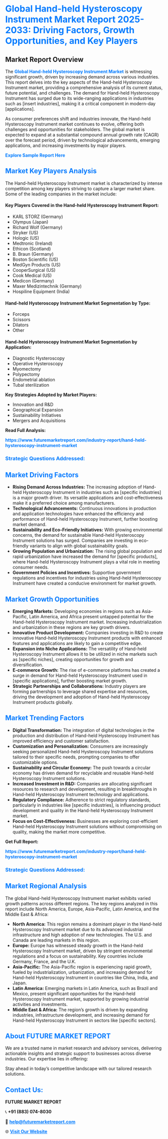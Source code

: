 <h1 style="color: #007BFF;">Global Hand-held Hysteroscopy Instrument Market Report 2025-2033: Driving Factors, Growth Opportunities, and Key Players</h1>

<section id="overview">
<h2>Market Report Overview</h2>
<p>The <a href="https://www.futuremarketreport.com/industry-report/hand-held-hysteroscopy-instrument-market" style="color: #007BFF; text-decoration: none;"><strong>Global Hand-held Hysteroscopy Instrument Market</strong></a> is witnessing significant growth, driven by increasing demand across various industries. This report delves into the key aspects of the Hand-held Hysteroscopy Instrument market, providing a comprehensive analysis of its current status, future potential, and challenges. The demand for Hand-held Hysteroscopy Instrument has surged due to its wide-ranging applications in industries such as [insert industries], making it a critical component in modern-day [applications].</p>
<p>As consumer preferences shift and industries innovate, the Hand-held Hysteroscopy Instrument market continues to evolve, offering both challenges and opportunities for stakeholders. The global market is expected to expand at a substantial compound annual growth rate (CAGR) over the forecast period, driven by technological advancements, emerging applications, and increasing investments by major players.</p>
</section>

<section id="overview">
<p><a href="https://www.futuremarketreport.com/request-sample/reportId=53606" style="color: #007BFF; text-decoration: none;"><strong>Explore Sample Report Here</strong></a></p>
</section>

<section id="key-players">
<h2 style="color: #007BFF;">Market Key Players Analysis</h2>
<p>The Hand-held Hysteroscopy Instrument market is characterized by intense competition among key players striving to capture a larger market share. Some of the leading companies in the market include:</p>
<h4>Key Players Covered in the Hand-held Hysteroscopy Instrument Report:</h4>
<ul><li>KARL STORZ (Germany)</li><li>Olympus (Japan)</li><li>Richard Wolf (Germany)</li><li>Stryker (US)</li><li>Hologic (US)</li><li>Medtronic (Ireland)</li><li>Ethicon (Scotland)</li><li>B. Braun (Germany)</li><li>Boston Scientific (US)</li><li>MedGyn Products (US)</li><li>CooperSurgical (US)</li><li>Cook Medical (US)</li><li>Medicon (Germany)</li><li>Maxer Medizintechnik (Germany)</li><li>Hospiline Equipment (India)</li></ul>
<h4>Hand-held Hysteroscopy Instrument Market Segmentation by Type:</h4>
<ul><li>Forceps</li><li>Scissors</li><li>Dilators</li><li>Other</li></ul>

<h4>Hand-held Hysteroscopy Instrument Market Segmentation by Application:</h4>
<ul><li>Diagnostic Hysteroscopy</li><li>Operative Hysteroscopy</li><li>Myomectomy</li><li>Polypectomy</li><li>Endometrial ablation</li><li>Tubal sterilization</li></ul>
<p><strong>Key Strategies Adopted by Market Players:</strong></p>
<ul>
<li>Innovation and R&D</li>
<li>Geographical Expansion</li>
<li>Sustainability Initiatives</li>
<li>Mergers and Acquisitions</li>
</ul>
</section>

<section>
<p><strong>Read Full Analysis: </strong></p><a href="https://www.futuremarketreport.com/industry-report/hand-held-hysteroscopy-instrument-market" style="color: #007BFF; text-decoration: none;"><strong>https://www.futuremarketreport.com/industry-report/hand-held-hysteroscopy-instrument-market</strong></a>
<h3 style="color: #007BFF;">Strategic Questions Addressed:</h3>
</section>

<section id="driving-factors">
<h2 style="color: #007BFF;">Market Driving Factors</h2>
<ul>
<li><strong>Rising Demand Across Industries:</strong> The increasing adoption of Hand-held Hysteroscopy Instrument in industries such as [specific industries] is a major growth driver. Its versatile applications and cost-effectiveness make it a preferred choice among manufacturers.</li>
<li><strong>Technological Advancements:</strong> Continuous innovations in production and application technologies have enhanced the efficiency and performance of Hand-held Hysteroscopy Instrument, further boosting market demand.</li>
<li><strong>Sustainability and Eco-Friendly Initiatives:</strong> With growing environmental concerns, the demand for sustainable Hand-held Hysteroscopy Instrument solutions has surged. Companies are investing in eco-friendly variants to align with global sustainability goals.</li>
<li><strong>Growing Population and Urbanization:</strong> The rising global population and rapid urbanization have increased the demand for [specific products], where Hand-held Hysteroscopy Instrument plays a vital role in meeting consumer needs.</li>
<li><strong>Government Policies and Incentives:</strong> Supportive government regulations and incentives for industries using Hand-held Hysteroscopy Instrument have created a conducive environment for market growth.</li>
</ul>
</section>

<section id="growth-opportunities">
<h2 style="color: #007BFF;">Market Growth Opportunities</h2>
<ul>
<li><strong>Emerging Markets:</strong> Developing economies in regions such as Asia-Pacific, Latin America, and Africa present untapped potential for the Hand-held Hysteroscopy Instrument market. Increasing industrialization and urbanization in these regions are key growth drivers.</li>
<li><strong>Innovative Product Development:</strong> Companies investing in R&D to create innovative Hand-held Hysteroscopy Instrument products with enhanced features and applications are likely to gain a competitive edge.</li>
<li><strong>Expansion into Niche Applications:</strong> The versatility of Hand-held Hysteroscopy Instrument allows it to be utilized in niche markets such as [specific niches], creating opportunities for growth and diversification.</li>
<li><strong>E-commerce Growth:</strong> The rise of e-commerce platforms has created a surge in demand for Hand-held Hysteroscopy Instrument used in [specific applications], further boosting market growth.</li>
<li><strong>Strategic Partnerships and Collaborations:</strong> Industry players are forming partnerships to leverage shared expertise and resources, driving the development and adoption of Hand-held Hysteroscopy Instrument products globally.</li>
</ul>
</section>

<section id="trending-factors">
<h2 style="color: #007BFF;">Market Trending Factors</h2>
<ul>
<li><strong>Digital Transformation:</strong> The integration of digital technologies in the production and distribution of Hand-held Hysteroscopy Instrument has improved efficiency and customer satisfaction.</li>
<li><strong>Customization and Personalization:</strong> Consumers are increasingly seeking personalized Hand-held Hysteroscopy Instrument solutions tailored to their specific needs, prompting companies to offer customizable options.</li>
<li><strong>Sustainability and Circular Economy:</strong> The push towards a circular economy has driven demand for recyclable and reusable Hand-held Hysteroscopy Instrument solutions.</li>
<li><strong>Increased Investment in R&D:</strong> Companies are allocating significant resources to research and development, resulting in breakthroughs in Hand-held Hysteroscopy Instrument technology and applications.</li>
<li><strong>Regulatory Compliance:</strong> Adherence to strict regulatory standards, particularly in industries like [specific industries], is influencing product development and quality in the Hand-held Hysteroscopy Instrument market.</li>
<li><strong>Focus on Cost-Effectiveness:</strong> Businesses are exploring cost-efficient Hand-held Hysteroscopy Instrument solutions without compromising on quality, making the market more competitive.</li>
</ul>
</section>

<section>
<p><strong>Get Full Report: </strong></p><a href="https://www.futuremarketreport.com/industry-report/hand-held-hysteroscopy-instrument-market" style="color: #007BFF; text-decoration: none;"><strong>https://www.futuremarketreport.com/industry-report/hand-held-hysteroscopy-instrument-market</strong></a>
<h3 style="color: #007BFF;">Strategic Questions Addressed:</h3>
</section>


<section id="regional-analysis">
<h2 style="color: #007BFF;">Market Regional Analysis</h2>
<p>The global Hand-held Hysteroscopy Instrument market exhibits varied growth patterns across different regions. The key regions analyzed in this report include North America, Europe, Asia-Pacific, Latin America, and the Middle East & Africa:</p>
<ul>
<li><strong>North America:</strong> This region remains a dominant player in the Hand-held Hysteroscopy Instrument market due to its advanced industrial infrastructure and high adoption of new technologies. The U.S. and Canada are leading markets in this region.</li>
<li><strong>Europe:</strong> Europe has witnessed steady growth in the Hand-held Hysteroscopy Instrument market, driven by stringent environmental regulations and a focus on sustainability. Key countries include Germany, France, and the U.K.</li>
<li><strong>Asia-Pacific:</strong> The Asia-Pacific region is experiencing rapid growth, fueled by industrialization, urbanization, and increasing demand for Hand-held Hysteroscopy Instrument in countries like China, India, and Japan.</li>
<li><strong>Latin America:</strong> Emerging markets in Latin America, such as Brazil and Mexico, present significant opportunities for the Hand-held Hysteroscopy Instrument market, supported by growing industrial activities and investments.</li>
<li><strong>Middle East & Africa:</strong> The region’s growth is driven by expanding industries, infrastructure development, and increasing demand for Hand-held Hysteroscopy Instrument in sectors like [specific sectors].</li>
</ul>
</section>

<footer>
<h2 style="color: #007BFF;">About FUTURE MARKET REPORT</h2>
<p>We are a trusted name in market research and advisory services, delivering actionable insights and strategic support to businesses across diverse industries. Our expertise lies in offering:</p>

<p>Stay ahead in today’s competitive landscape with our tailored research solutions.</p>

<h2 style="color: #007BFF;">Contact Us:</h2>
<p><strong>FUTURE MARKET REPORT</strong></p>
<p>📞 <strong>+91 (883) 074-8030</strong></p>
<p>📧 <strong><a href="mailto:help@futuremarketreport.com" style="color: #007BFF;">help@futuremarketreport.com</a></strong></p>
<p>🌐 <strong><a href="https://www.futuremarketreport.com/" style="color: #007BFF;">Visit Our Website</a></strong></p>
</footer>